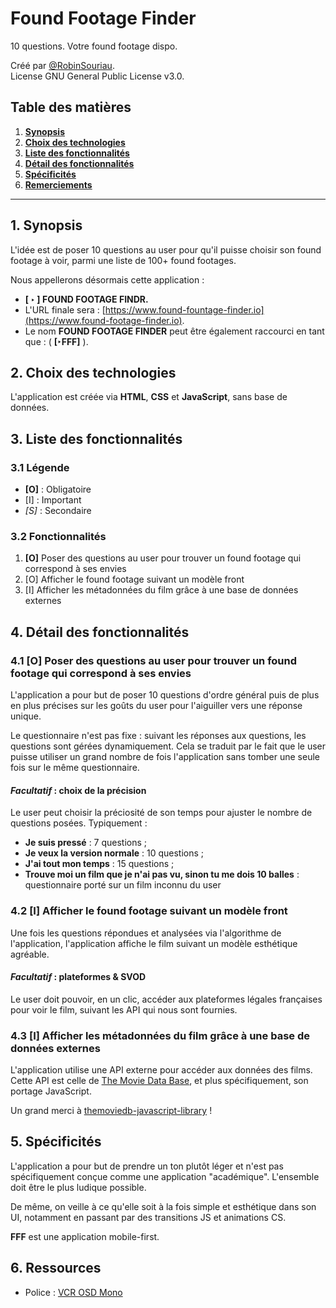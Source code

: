 # Found Footage Finder

10 questions. Votre found footage dispo.

 Créé par [@RobinSouriau](https://twitter.com/RobinSouriau).  
 License GNU General Public License v3.0.

## Table des matières

1. [**Synopsis**](#1-synopsis)
2. [**Choix des technologies**](#2-choix-des-technologies)
3. [**Liste des fonctionnalités**](#3-liste-des-fonctionnalités)
4. [**Détail des fonctionnalités**](#4-détail-des-fonctionnalités)
5. [**Spécificités**](#5-spécificités)
6. [**Remerciements**](#6-ressources)

---

## 1. Synopsis

L'idée est de poser 10 questions au user pour qu'il puisse choisir son found footage à voir, parmi une liste de 100+ found footages.  

Nous appellerons désormais cette application :

- **[ &#8227; ] FOUND FOOTAGE FINDR.**
- L'URL finale sera : [https://www.found-fountage-finder.io](https://www.found-footage-finder.io).
- Le nom **FOUND FOOTAGE FINDER** peut être également raccourci en tant que : ( **[&#8227;FFF]** ).

## 2. Choix des technologies

L'application est créée via **HTML**, **CSS** et **JavaScript**, sans base de données.

## 3. Liste des fonctionnalités

### 3.1 Légende

- **[O]** : Obligatoire
- [I] : Important
- *[S]* : Secondaire

### 3.2 Fonctionnalités

1. **[O]** Poser des questions au user pour trouver un found footage qui correspond à ses envies
2. [O] Afficher le found footage suivant un modèle front
3. [I] Afficher les métadonnées du film grâce à une base de données externes

## 4. Détail des fonctionnalités

### 4.1 **[O]** Poser des questions au user pour trouver un found footage qui correspond à ses envies

L'application a pour but de poser 10 questions d'ordre général puis de plus en plus précises sur les goûts du user pour l'aiguiller vers une réponse unique.

Le questionnaire n'est pas fixe : suivant les réponses aux questions, les questions sont gérées dynamiquement. Cela se traduit par le fait que le user puisse utiliser un grand nombre de fois l'application sans tomber une seule fois sur le même questionnaire.

#### *Facultatif* : choix de la précision

Le user peut choisir la préciosité de son temps pour ajuster le nombre de questions posées. Typiquement :

- **Je suis pressé** : 7 questions ;
- **Je veux la version normale** : 10 questions ;
- **J'ai tout mon temps** : 15 questions ;
- **Trouve moi un film que je n'ai pas vu, sinon tu me dois 10 balles** : questionnaire porté sur un film inconnu du user

### 4.2 [I] Afficher le found footage suivant un modèle front

Une fois les questions répondues et analysées via l'algorithme de l'application, l'application affiche le film suivant un modèle esthétique agréable.

#### *Facultatif* : plateformes & SVOD

Le user doit pouvoir, en un clic, accéder aux plateformes légales françaises pour voir le film, suivant les API qui nous sont fournies.

### 4.3 [I] Afficher les métadonnées du film grâce à une base de données externes

L'application utilise une API externe pour accéder aux données des films. Cette API est celle de [The Movie Data Base](https://www.themoviedb.org/?language=fr), et plus spécifiquement, son portage JavaScript.

Un grand merci à [themoviedb-javascript-library](https://github.com/cavestri/themoviedb-javascript-library/) !

## 5. Spécificités

L'application a pour but de prendre un ton plutôt léger et n'est pas spécifiquement conçue comme une application "académique". L'ensemble doit être le plus ludique possible.

De même, on veille à ce qu'elle soit à la fois simple et esthétique dans son UI, notamment en passant par des transitions JS et animations CS.

**FFF** est une application mobile-first.

## 6. Ressources

- Police : [VCR OSD Mono](https://www.dafont.com/vcr-osd-mono.font)
